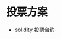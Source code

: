 # 投票方案
- [solidity 投票合约](https://www.bilibili.com/video/BV1Tv4y1K7tS?spm_id_from=333.337.search-card.all.click&vd_source=cbb49e84c832ef103ed486b0861bf0f2)
